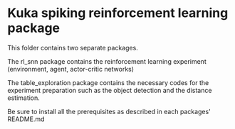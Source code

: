 # Kuka spiking reinforcement learning package
This folder contains two separate packages.

The rl_snn package contains the reinforcement learning experiment (environment, agent, actor-critic networks)

The table_exploration package contains the necessary codes for the experiment preparation such as the object detection and the distance estimation.

Be sure to install all the prerequisites as described in each packages' README.md

